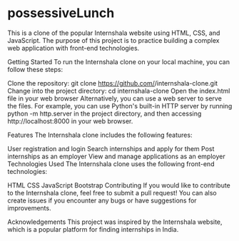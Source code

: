 # possessiveLunch
This is a clone of the popular Internshala website using HTML, CSS, and JavaScript. The purpose of this project is to practice building a complex web application with front-end technologies.

Getting Started
To run the Internshala clone on your local machine, you can follow these steps:

Clone the repository: git clone https://github.com/<your-username>/internshala-clone.git
Change into the project directory: cd internshala-clone
Open the index.html file in your web browser
Alternatively, you can use a web server to serve the files. For example, you can use Python's built-in HTTP server by running python -m http.server in the project directory, and then accessing http://localhost:8000 in your web browser.

Features
The Internshala clone includes the following features:

User registration and login
Search internships and apply for them
Post internships as an employer
View and manage applications as an employer
Technologies Used
The Internshala clone uses the following front-end technologies:

HTML
CSS
JavaScript
Bootstrap
Contributing
If you would like to contribute to the Internshala clone, feel free to submit a pull request! You can also create issues if you encounter any bugs or have suggestions for improvements.

Acknowledgements
This project was inspired by the Internshala website, which is a popular platform for finding internships in India.
